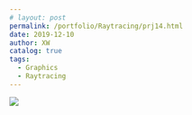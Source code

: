 ```yaml
---
# layout: post
permalink: /portfolio/Raytracing/prj14.html
date: 2019-12-10
author: XW
catalog: true
tags:
  - Graphics
  - Raytracing
---
```


<!-- <div>System Type: 64-bit OS, x64-based processor</div>
<div>Installed RAM: 16.0 GB(15.9 GB usable)</div>
<div>Processor: AMD Ryzen 9 3900X 12-Core Processor</div>
<div>Image resolution: 960*640</div>
<div>GI Bounce: 5</div>
<div>Sample per pixel Sample - 1024</div>
<div>Render Time: 0:12:21(24 thread using OpenMP)</div>
<div>Rendered using path tracing only</div> -->
<!-- <div>
    <img src="{{site.url}}/portfolio/Raytracing/prj14_ver1024.png" class="post-image" />
<div> -->
<img rel="fsimage" src="{{site.url}}/portfolio/Raytracing/prj14_ver1024.png" class="post-image" />
